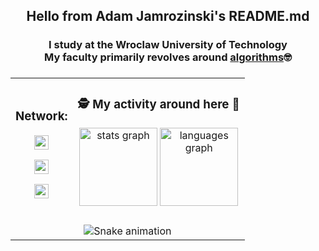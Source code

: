 

<h2 align="center">Hello from Adam Jamrozinski's README.md</h2>
<h3 align="center">I study at the Wroclaw University of Technology <br> My faculty primarily revolves around <ins>algorithms</ins>🤓</h3>


###

<table align="center">
  <tr>
    <td align="center">
      <div>
        <h3>Network:</h3>
      </div>
      <span>
        <p>
          <a href="mailto:adamjamrozinski02@gmail.com">
           <img src="https://img.shields.io/badge/Gmail-white?style=plastic&logo=gmail&logoColor=red&labelColor=white" height="23" />
          </a>
        </p>
        <p>
          <a href="https://www.linkedin.com/in/adam-jamrozi%C5%84ski-053600353/">
           <img src="https://custom-icon-badges.demolab.com/badge/LinkedIn-0A66C2?logo=linkedin-white&logoColor=fff?style=plastic" height="23"  />            
          </a>  
        </p>
        <p>
          <a href="https://leetcode.com/u/adam268/">
            <div>
             <img alt="activity-snake-animation" src="https://img.shields.io/badge/LeetCode-gray?style=plastic&logo=leetcode" height="23" />
            </div>
          </a>  
        </p>
      </span>
    </td>
    <td align="center" valign="middle">
      <h3>🕵️ My activity around here 👣</h3>
      <span>
        <img src="https://github-readme-stats.vercel.app/api?username=adamjamro&hide_title=false&hide_rank=false&show_icons=true&include_all_commits=true&count_private=true&disable_animations=false&theme=dracula&locale=en&hide_border=false" height="125" width="auto" alt="stats graph"  />
        <img src="https://github-readme-stats.vercel.app/api/top-langs?username=adamjamro&locale=en&hide_title=false&layout=compact&card_width=320&langs_count=5&theme=dracula&hide_border=false" height="125" width="auto" alt="languages graph"  />
        <div>&nbsp;</div>
      </span>
    </td>
  </tr>
  <tr>
    <td colspan="2">
      <div align="center">
        <img src="https://raw.githubusercontent.com/AdamJamro/AdamJamro/output/snake.svg" alt="Snake animation" />
      </div>
    </td>
  </tr>
</table>

###
